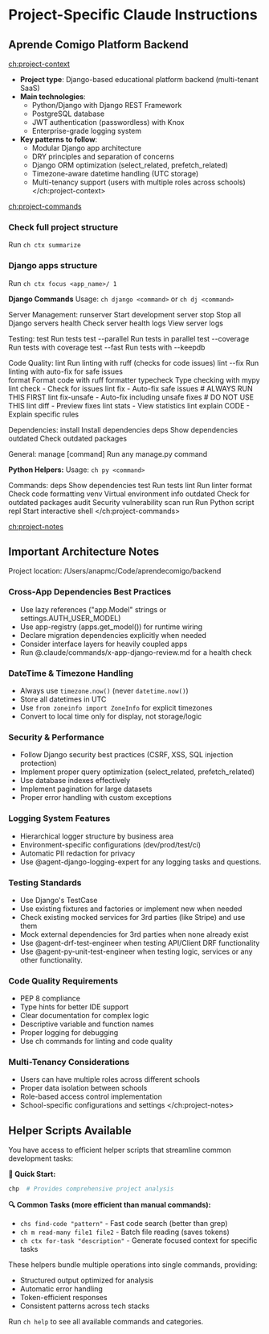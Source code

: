 # Project-Specific Claude Instructions

## Aprende Comigo Platform Backend

<ch:project-context>
- **Project type**: Django-based educational platform backend (multi-tenant SaaS)
- **Main technologies**: 
  - Python/Django with Django REST Framework
  - PostgreSQL database
  - JWT authentication (passwordless) with Knox
  - Enterprise-grade logging system
- **Key patterns to follow**: 
  - Modular Django app architecture
  - DRY principles and separation of concerns
  - Django ORM optimization (select_related, prefetch_related)
  - Timezone-aware datetime handling (UTC storage)
  - Multi-tenancy support (users with multiple roles across schools)
</ch:project-context>

<ch:project-commands>
### Check full project structure
Run `ch ctx summarize`

### Django apps structure
Run `ch ctx focus <app_name>/ 1`

**Django Commands**
Usage: `ch django <command>` or `ch dj <command>`

Server Management:
  runserver      Start development server 
  stop           Stop all Django servers
  health         Check server health 
  logs           View server logs 

Testing:
  test                    Run tests
  test --parallel         Run tests in parallel
  test --coverage         Run tests with coverage 
  test --fast             Run tests with --keepdb

Code Quality:
  lint                    Run linting with ruff (checks for code issues)
  lint --fix              Run linting with auto-fix for safe issues  
  format                  Format code with ruff formatter
  typecheck               Type checking with mypy
  lint check - Check for issues
  lint fix - Auto-fix safe issues  # ALWAYS RUN THIS FIRST
  lint fix-unsafe - Auto-fix including unsafe fixes # DO NOT USE THIS
  lint diff - Preview fixes
  lint stats - View statistics
  lint explain CODE - Explain specific rules

Dependencies:
  install                 Install dependencies
  deps                    Show dependencies
  outdated                Check outdated packages

General:
  manage [command]        Run any manage.py command

**Python Helpers:**
Usage: `ch py <command>`

Commands:
  deps        Show dependencies
  test        Run tests
  lint        Run linter
  format      Check code formatting
  venv        Virtual environment info
  outdated    Check for outdated packages
  audit       Security vulnerability scan
  run         Run Python script
  repl        Start interactive shell
</ch:project-commands>

<ch:project-notes>
## Important Architecture Notes
Project location: /Users/anapmc/Code/aprendecomigo/backend

### Cross-App Dependencies Best Practices
- Use lazy references ("app.Model" strings or settings.AUTH_USER_MODEL)
- Use app-registry (apps.get_model()) for runtime wiring
- Declare migration dependencies explicitly when needed
- Consider interface layers for heavily coupled apps
- Run @.claude/commands/x-app-django-review.md for a health check

### DateTime & Timezone Handling
- Always use `timezone.now()` (never `datetime.now()`)
- Store all datetimes in UTC
- Use `from zoneinfo import ZoneInfo` for explicit timezones
- Convert to local time only for display, not storage/logic

### Security & Performance
- Follow Django security best practices (CSRF, XSS, SQL injection protection)
- Implement proper query optimization (select_related, prefetch_related)
- Use database indexes effectively
- Implement pagination for large datasets
- Proper error handling with custom exceptions

### Logging System Features
- Hierarchical logger structure by business area
- Environment-specific configurations (dev/prod/test/ci)
- Automatic PII redaction for privacy
- Use @agent-django-logging-expert for any logging tasks and questions.

### Testing Standards
- Use Django's TestCase
- Use existing fixtures and factories or implement new when needed
- Check existing mocked services for 3rd parties (like Stripe) and use them
- Mock external dependencies for 3rd parties when none already exist
- Use @agent-drf-test-engineer when testing API/Client DRF functionality
- Use @agent-py-unit-test-engineer when testing logic, services or any other functionality.

### Code Quality Requirements
- PEP 8 compliance
- Type hints for better IDE support
- Clear documentation for complex logic
- Descriptive variable and function names
- Proper logging for debugging
- Use ch commands for linting and code quality

### Multi-Tenancy Considerations
- Users can have multiple roles across different schools
- Proper data isolation between schools
- Role-based access control implementation
- School-specific configurations and settings
</ch:project-notes>

## Helper Scripts Available

You have access to efficient helper scripts that streamline common development tasks:

**🚀 Quick Start:**
```bash
chp  # Provides comprehensive project analysis
```

**🔍 Common Tasks (more efficient than manual commands):**
- `chs find-code "pattern"` - Fast code search (better than grep)
- `ch m read-many file1 file2` - Batch file reading (saves tokens)
- `ch ctx for-task "description"` - Generate focused context for specific tasks

These helpers bundle multiple operations into single commands, providing:
- Structured output optimized for analysis
- Automatic error handling
- Token-efficient responses
- Consistent patterns across tech stacks

Run `ch help` to see all available commands and categories.